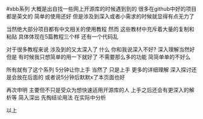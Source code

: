 #xbb系列
大概是出自找一些网上开源库的时候遇到到的  很多在github中好的项目都是英文的 简单的使用还好 但是涉及到深入或者小需求的时候就显得有点无力了

当然绝大部分项目都有中文相关的使用教程 然而 这些教材中充斥着大量的复制和粘贴 具体体现在5篇教程三个样 还有一个代码乱

对于很多教程来说 涉及到的又太深入了  什么 你和我说深入不好?   深入理解当然好 但是 有时候我只想简单的用一下就好了  不需要那么多的功能 简简单单的不好么

所有就有了这个系列  5分钟让你上手  当然了  只是上手  更多的详细理解 深入探讨还是会放在后面的  或者说5分钟后默默x了本页面也好

再次申明 主要但不只是受众为想快速适用开源库的人  上手之后还会有更深入的解析等  简入深出  先掏结论用法 在实际中分析

以上
